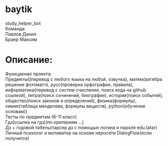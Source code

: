 # baytik
study_helper_bot  
Команда:  
  Павлов Данил  
  Браер Максим  
# Описание:  
Функционал проекта:  
  Предметы((перевод с любого языка на любой, озвучка), матем(алгебра решение фотоматч), русс(проверка орфографии, правила), информатика(перевод с систем счисления, поиск кода на github ссылкой), литра(поиск сочинений, биографии), история(поиск событий), общество(поиск законов и определений), физика(формулы), химия(таблица менделева, формулы веществ), python(обучение основам))  
  Тесты по предметам (6-11 класс)  
  Гдз(ссылка на гдз)(по критериям ...)  
  Дз + годовой табель(парсер дз с помощью логина и пароля edu.tatar)  
  Личный психолог и мотиватор на основе неросети DialogFlow(если получится)  

